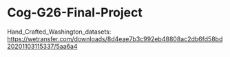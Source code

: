 # Cog-G26-Final-Project
Hand_Crafted_Washington_datasets:
https://wetransfer.com/downloads/8d4eae7b3c992eb48808ac2db6fd58bd20201103115337/5aa6a4
